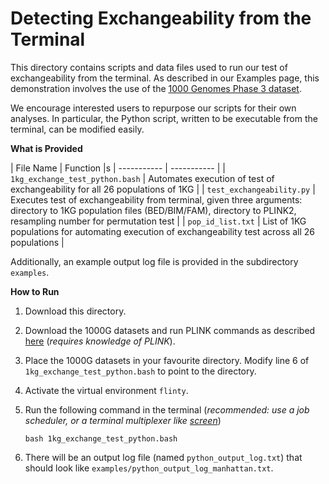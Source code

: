 # Detecting Exchangeability from the Terminal

This directory contains scripts and data files used to run our test of exchangeability from the terminal. As described in our Examples page, this demonstration involves the use of the [1000 Genomes Phase 3 dataset](https://www.cog-genomics.org/plink/2.0/resources). 

We encourage interested users to repurpose our scripts for their own analyses. In particular, the Python script, written to be executable from the terminal, can be modified easily.

**What is Provided**

| File Name      | Function |s
| ----------- | ----------- |
| `1kg_exchange_test_python.bash`     | Automates execution of test of exchangeability for all 26 populations of 1KG       |
| `test_exchangeability.py`   | Executes test of exchangeability from terminal, given three arguments: directory to 1KG population files (BED/BIM/FAM), directory to PLINK2, resampling number for permutation test      |
| `pop_id_list.txt` | List of 1KG populations for automating execution of exchangeability test across all 26 populations | 

Additionally, an example output log file is provided in the subdirectory `examples`.  

**How to Run**  

1. Download this directory. 
2. Download the 1000G datasets and run PLINK commands as described [here](https://alanaw1.github.io/flintyR/articles/extras.html#running-our-test-from-terminal-1) (*requires knowledge of PLINK*).
3. Place the 1000G datasets in your favourite directory. Modify line 6 of `1kg_exchange_test_python.bash` to point to the directory.
4. Activate the virtual environment `flinty`.  
5. Run the following command in the terminal (*recommended: use a job scheduler, or a terminal multiplexer like [screen](https://blog.thibaut-rousseau.com/2015/12/04/screen-terminal-multiplexer.html)*)

    ```
    bash 1kg_exchange_test_python.bash
    ```
6. There will be an output log file (named `python_output_log.txt`) that should look like `examples/python_output_log_manhattan.txt`. 